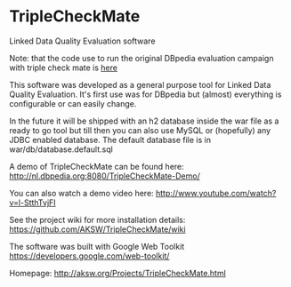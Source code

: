 TripleCheckMate
===============

Linked Data Quality Evaluation software

  Note: that the code use to run the original DBpedia evaluation campaign with triple check mate is [here](https://github.com/AKSW/TripleCheckMate/releases/tag/DBpediaCampaign)

This software was developed as a general purpose tool for Linked Data Quality Evaluation.
It's first use was for DBpedia but (almost) everything is configurable or can easily change.

In the future it will be shipped with an h2 database inside the war file as a ready to go tool but till then you can also use MySQL or (hopefully) any JDBC enabled database. The default database file is in war/db/database.default.sql

A demo of TripleCheckMate can be found here: http://nl.dbpedia.org:8080/TripleCheckMate-Demo/

You can also watch a demo video here: http://www.youtube.com/watch?v=l-StthTvjFI

See the project wiki for more installation details: https://github.com/AKSW/TripleCheckMate/wiki

The software was built with Google Web Toolkit
https://developers.google.com/web-toolkit/

Homepage: http://aksw.org/Projects/TripleCheckMate.html
